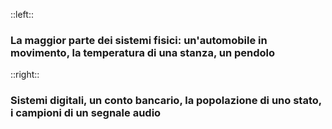 ::left::

<ExampleBlock title="Tempo Continuo">

### La maggior parte dei **sistemi fisici**: un'automobile in movimento, la temperatura di una stanza, un pendolo

</ExampleBlock>

::right::

<ExampleBlock title="Tempo Discreto">

### **Sistemi digitali**, un conto bancario, la popolazione di uno stato, i campioni di un segnale audio

</ExampleBlock>
